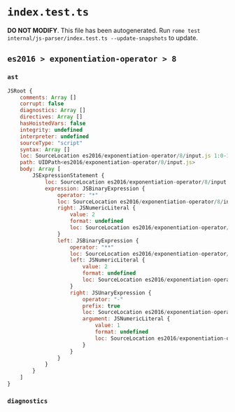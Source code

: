 # `index.test.ts`

**DO NOT MODIFY**. This file has been autogenerated. Run `rome test internal/js-parser/index.test.ts --update-snapshots` to update.

## `es2016 > exponentiation-operator > 8`

### `ast`

```javascript
JSRoot {
	comments: Array []
	corrupt: false
	diagnostics: Array []
	directives: Array []
	hasHoistedVars: false
	integrity: undefined
	interpreter: undefined
	sourceType: "script"
	syntax: Array []
	loc: SourceLocation es2016/exponentiation-operator/8/input.js 1:0-1:11
	path: UIDPath<es2016/exponentiation-operator/8/input.js>
	body: Array [
		JSExpressionStatement {
			loc: SourceLocation es2016/exponentiation-operator/8/input.js 1:0-1:11
			expression: JSBinaryExpression {
				operator: "*"
				loc: SourceLocation es2016/exponentiation-operator/8/input.js 1:0-1:11
				right: JSNumericLiteral {
					value: 2
					format: undefined
					loc: SourceLocation es2016/exponentiation-operator/8/input.js 1:10-1:11
				}
				left: JSBinaryExpression {
					operator: "**"
					loc: SourceLocation es2016/exponentiation-operator/8/input.js 1:0-1:7
					left: JSNumericLiteral {
						value: 2
						format: undefined
						loc: SourceLocation es2016/exponentiation-operator/8/input.js 1:0-1:1
					}
					right: JSUnaryExpression {
						operator: "-"
						prefix: true
						loc: SourceLocation es2016/exponentiation-operator/8/input.js 1:5-1:7
						argument: JSNumericLiteral {
							value: 1
							format: undefined
							loc: SourceLocation es2016/exponentiation-operator/8/input.js 1:6-1:7
						}
					}
				}
			}
		}
	]
}
```

### `diagnostics`

```

```
